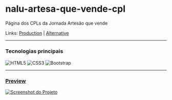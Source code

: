 # nalu-artesa-que-vende-cpl
Página dos CPLs da Jornada Artesão que vende

Links: <a href="https://naluprojetoscriativos.com.br/artesa-que-vende/cpl/" target="_Blank">Production</a> | <a href="https://guyddogl.github.io/nalu-artesa-que-vende-cpl/" target="_Blank">Alternative</a>
<hr/>

### Tecnologias principais
<div style="display: inline_block">
  <img align="center" alt="HTML5" src="https://img.shields.io/badge/HTML5-E34F26?style=for-the-badge&logo=html5&logoColor=white" />
  <img align="center" alt="CSS3" src="https://img.shields.io/badge/CSS3-1572B6?style=for-the-badge&logo=css3&logoColor=white" />
  <img align="center" alt="Bootstrap" src="https://img.shields.io/badge/Bootstrap-563D7C?style=for-the-badge&logo=bootstrap&logoColor=white" />
</div>
<hr/>

### <a href="https://guyddogl.github.io/nalu-artesa-que-vende-cpl/" target="_Blank">Preview</a>
<a href="https://guyddogl.github.io/nalu-artesa-que-vende-cpl/" target="_Blank"><img src="https://guyddogl.github.io/nalu-artesa-que-vende-cpl/img/screencapture-nalu-artesa-que-vende-cpl.webp" alt="Screenshot do Projeto" /></a>
